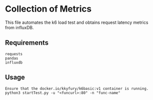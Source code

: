 # Collection of Metrics
This file automates the k6 load test and obtains request latency metrics from influxDB.

## Requirements
    requests
    pandas
    influxdb

## Usage
    Ensure that the docker.io/kkyfury/k6basic:v1 container is running.
    python3 startTest.py -u "<funcurl>:80" -n "func-name"

